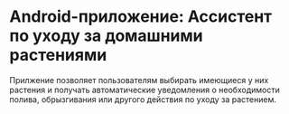 # Android-приложение: Ассистент по уходу за домашними растениями
Прилжение позволяет пользователям выбирать имеющиеся у них растения и получать автоматические уведомления 
о необходимости полива, обрызгивания или другого действия по уходу за растением.
